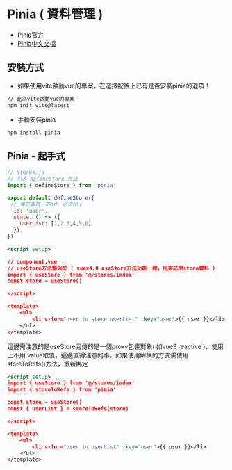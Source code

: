 # Pinia ( 資料管理 ) 
- [Pinia官方](https://pinia.vuejs.org/)
- [Pinia中文文檔](https://pinia.web3doc.top/introduction.html)


## 安裝方式
- 如果使用vite啟動vue的專案，在選擇配置上已有是否安裝pinia的選項！
```sh
// 此為vite啟動vue的專案
npm init vite@latest
```
- 手動安裝pinia
```sh
npm install pinia
```


## Pinia - 起手式

<!--sec data-title="起手式 範例 :" data-id="section1" data-show=true ces-->

```js
// stores.js
// 引入 defineStore 方法 
import { defineStore } from 'pinia'

export default defineStore({
 // 需定義唯一的id，必須加上
  id: 'user',
  state: () => ({
    userList: [1,2,3,4,5,6]
  }),
})
```

```xml
<script setup>

// component.vue
// useStore方法類似於 ( vuex4.0 useStore方法功能一樣，用來訪問store資料 )
import { useStore } from '@/stores/index'
const store = useStore()

</script>

<template>
    <ul>
        <li v-for="user in store.userList" :key="user">{{ user }}</li>
    </ul>
</template>
```

這邊需注意的是useStore回傳的是一個proxy包裹對象( 如vue3 reactive )，使用上不用.value取值，這邊直得注意的事，如果使用解構的方式需使用storeToRefs()方法，重新綁定

```xml
<script setup>
import { useStore } from '@/stores/index'
import { storeToRefs } from 'pinia'

const store = useStore()
const { userList } = storeToRefs(store)

</script>

<template>
    <ul>
        <li v-for="user in userList" :key="user">{{ user }}</li>
    </ul>
</template>
```

<!--endsec-->
